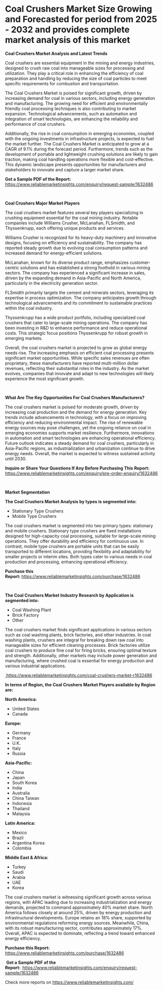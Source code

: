 <p><h1>Coal Crushers Market Size Growing and Forecasted for period from 2025 - 2032 and provides complete market analysis of this market</h1></p><p><strong>Coal Crushers Market Analysis and Latest Trends</strong></p>
<p><p>Coal crushers are essential equipment in the mining and energy industries, designed to crush raw coal into manageable sizes for processing and utilization. They play a critical role in enhancing the efficiency of coal preparation and handling by reducing the size of coal particles to meet specific requirements for combustion and transportation.</p><p>The Coal Crushers Market is poised for significant growth, driven by increasing demand for coal in various sectors, including energy generation and manufacturing. The growing need for efficient and environmentally friendly coal processing techniques is also contributing to market expansion. Technological advancements, such as automation and integration of smart technologies, are enhancing the reliability and performance of coal crushers.</p><p>Additionally, the rise in coal consumption in emerging economies, coupled with the ongoing investments in infrastructure projects, is expected to fuel the market further. The Coal Crushers Market is anticipated to grow at a CAGR of 9.1% during the forecast period. Furthermore, trends such as the development of portable and lightweight crushing solutions are likely to gain traction, making coal handling operations more flexible and cost-effective. This dynamic landscape presents opportunities for manufacturers and stakeholders to innovate and capture a larger market share.</p></p>
<p><strong>Get a Sample PDF of the Report:&nbsp;</strong> <a href="https://www.reliablemarketinsights.com/enquiry/request-sample/1632486?utm_campaign=2888&utm_medium=2&utm_source=Github&utm_content=ia&utm_term=10042025&utm_id=coal-crushers">https://www.reliablemarketinsights.com/enquiry/request-sample/1632486</a></p>
<p>&nbsp;</p>
<p><strong>Coal Crushers Major Market Players</strong></p>
<p><p>The coal crushers market features several key players specializing in crushing equipment essential for the coal mining industry. Notable companies include Williams Crusher, McLanahan, FLSmidth, and Thyssenkrupp, each offering unique products and services.</p><p>Williams Crusher is recognized for its heavy-duty machinery and innovative designs, focusing on efficiency and sustainability. The company has reported steady growth due to evolving coal consumption patterns and increased demand for energy-efficient solutions.</p><p>McLanahan, known for its diverse product range, emphasizes customer-centric solutions and has established a strong foothold in various mining sectors. The company has experienced a significant increase in sales, driven by the expanding demand in Asia-Pacific and North America, particularly in the electricity generation sector.</p><p>FLSmidth primarily targets the cement and minerals sectors, leveraging its expertise in process optimization. The company anticipates growth through technological advancements and its commitment to sustainable practices within the coal industry.</p><p>Thyssenkrupp has a wide product portfolio, including specialized coal crushers that cater to large-scale mining operations. The company has been investing in R&D to enhance performance and reduce operational costs. This strategic focus positions Thyssenkrupp for robust growth in emerging markets.</p><p>Overall, the coal crushers market is projected to grow as global energy needs rise. The increasing emphasis on efficient coal processing presents significant market opportunities. While specific sales revenues are often proprietary, these manufacturers have reported multi-million dollar revenues, reflecting their substantial roles in the industry. As the market evolves, companies that innovate and adapt to new technologies will likely experience the most significant growth.</p></p>
<p>&nbsp;</p>
<p><strong>What Are The Key Opportunities For Coal Crushers Manufacturers?</strong></p>
<p><p>The coal crushers market is poised for moderate growth, driven by increasing coal production and the demand for energy generation. Key trends include advancements in technology, with a focus on improving efficiency and reducing environmental impact. The rise of renewable energy sources may pose challenges, yet the ongoing reliance on coal in emerging economies supports market resilience. Furthermore, innovations in automation and smart technologies are enhancing operational efficiency. Future outlook indicates a steady demand for coal crushers, particularly in Asia-Pacific regions, as industrialization and urbanization continue to drive energy needs. Overall, the market is expected to witness sustained activity until 2030.</p></p>
<p><strong>Inquire or Share Your Questions If Any Before Purchasing This Report:</strong> <a href="https://www.reliablemarketinsights.com/enquiry/pre-order-enquiry/1632486?utm_campaign=2888&utm_medium=2&utm_source=Github&utm_content=ia&utm_term=10042025&utm_id=coal-crushers">https://www.reliablemarketinsights.com/enquiry/pre-order-enquiry/1632486</a></p>
<p>&nbsp;</p>
<p><strong>Market Segmentation</strong></p>
<p><strong>The Coal Crushers Market Analysis by types is segmented into:</strong></p>
<p><ul><li>Stationary Type Crushers</li><li>Mobile Type Crushers</li></ul></p>
<p><p>The coal crushers market is segmented into two primary types: stationary and mobile crushers. Stationary type crushers are fixed installations designed for high-capacity coal processing, suitable for large-scale mining operations. They offer durability and efficiency for continuous use. In contrast, mobile type crushers are portable units that can be easily transported to different locations, providing flexibility and adaptability for smaller projects or interim sites. Both types cater to various needs in coal production and processing, enhancing operational efficiency.</p></p>
<p><strong>Purchase this Report:&nbsp;</strong><a href="https://www.reliablemarketinsights.com/purchase/1632486?utm_campaign=2888&utm_medium=2&utm_source=Github&utm_content=ia&utm_term=10042025&utm_id=coal-crushers">https://www.reliablemarketinsights.com/purchase/1632486</a></p>
<p>&nbsp;</p>
<p><strong>The Coal Crushers Market Industry Research by Application is segmented into:</strong></p>
<p><ul><li>Coal Washing Plant</li><li>Brick Factory</li><li>Other</li></ul></p>
<p><p>The coal crushers market finds significant applications in various sectors such as coal washing plants, brick factories, and other industries. In coal washing plants, crushers are integral for breaking down raw coal into manageable sizes for efficient cleaning processes. Brick factories utilize coal crushers to produce fine coal for firing bricks, ensuring optimal texture and strength. Additionally, other markets may include power generation and manufacturing, where crushed coal is essential for energy production and various industrial applications.</p></p>
<p><a href="https://www.reliablemarketinsights.com/coal-crushers-market-r1632486?utm_campaign=2888&utm_medium=2&utm_source=Github&utm_content=ia&utm_term=10042025&utm_id=coal-crushers">&nbsp;https://www.reliablemarketinsights.com/coal-crushers-market-r1632486</a></p>
<p><strong>In terms of Region, the Coal Crushers Market Players available by Region are:</strong></p>
<p>
    <p> <strong> North America: </strong>
        <ul>
            <li>United States</li>
            <li>Canada</li>
        </ul>
        </p> 
    <p> <strong> Europe: </strong>
        <ul>
            <li>Germany</li>
            <li>France</li>
            <li>U.K.</li>
            <li>Italy</li>
            <li>Russia</li>
        </ul>
        </p> 
    <p> <strong> Asia-Pacific: </strong>
        <ul>
            <li>China</li>
            <li>Japan</li>
            <li>South Korea</li>
            <li>India</li>
            <li>Australia</li>
            <li>China Taiwan</li>
            <li>Indonesia</li>
            <li>Thailand</li>
            <li>Malaysia</li>
        </ul>
        </p> 
    <p> <strong> Latin America: </strong>
        <ul>
            <li>Mexico</li>
            <li>Brazil</li>
            <li>Argentina Korea</li>
            <li>Colombia</li>
        </ul>
        </p> 
    <p> <strong> Middle East & Africa: </strong>
        <ul>
            <li>Turkey</li>
            <li>Saudi</li>
            <li>Arabia</li>
            <li>UAE</li>
            <li>Korea</li>
        </ul>
    </p>
    </p>
<p><p>The coal crushers market is witnessing significant growth across various regions, with APAC leading due to increasing industrialization and energy demands, projected to command approximately 40% market share. North America follows closely at around 25%, driven by energy production and infrastructural developments. Europe retains an 18% share, supported by environmental regulations reforming energy sources. Meanwhile, China, with its robust manufacturing sector, contributes approximately 17%. Overall, APAC is expected to dominate, reflecting a trend toward enhanced energy efficiency.</p></p>
<p><strong>Purchase this Report: </strong><a href="https://www.reliablemarketinsights.com/purchase/1632486?utm_campaign=2888&utm_medium=2&utm_source=Github&utm_content=ia&utm_term=10042025&utm_id=coal-crushers">https://www.reliablemarketinsights.com/purchase/1632486</a></p>
<p>&nbsp;<strong>Get a Sample PDF of the Report:&nbsp;&nbsp;</strong><a href="https://www.reliablemarketinsights.com/enquiry/request-sample/1632486?utm_campaign=2888&utm_medium=2&utm_source=Github&utm_content=ia&utm_term=10042025&utm_id=coal-crushers">https://www.reliablemarketinsights.com/enquiry/request-sample/1632486</a></p>
<p><strong></strong></p>
<p>Check more reports on <a href="https://www.reliablemarketinsights.com/?utm_campaign=2888&utm_medium=2&utm_source=Github&utm_content=ia&utm_term=10042025&utm_id=coal-crushers">https://www.reliablemarketinsights.com/</a></p>